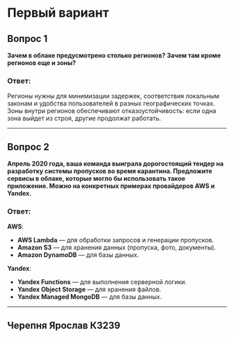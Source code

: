 # Первый вариант

## Вопрос 1
**Зачем в облаке предусмотрено столько регионов? Зачем там кроме регионов еще и зоны?**

### Ответ:
Регионы нужны для минимизации задержек, соответствия локальным законам и удобства пользователей в разных географических точках. Зоны внутри регионов обеспечивают отказоустойчивость: если одна зона выйдет из строя, другие продолжат работать.

---

## Вопрос 2
**Апрель 2020 года, ваша команда выиграла дорогостоящий тендер на разработку системы пропусков во время карантина. Предложите сервисы в облаке, которые могло бы использовать такое приложение. Можно на конкретных примерах провайдеров AWS и Yandex.**

### Ответ:
**AWS**:  
- **AWS Lambda** — для обработки запросов и генерации пропусков.  
- **Amazon S3** — для хранения данных (пропуска, фото, документы).  
- **Amazon DynamoDB** — для базы данных.  

**Yandex**:  
- **Yandex Functions** — для выполнения серверной логики.  
- **Yandex Object Storage** — для хранения файлов.  
- **Yandex Managed MongoDB** — для базы данных.

---

## Черепня Ярослав К3239
